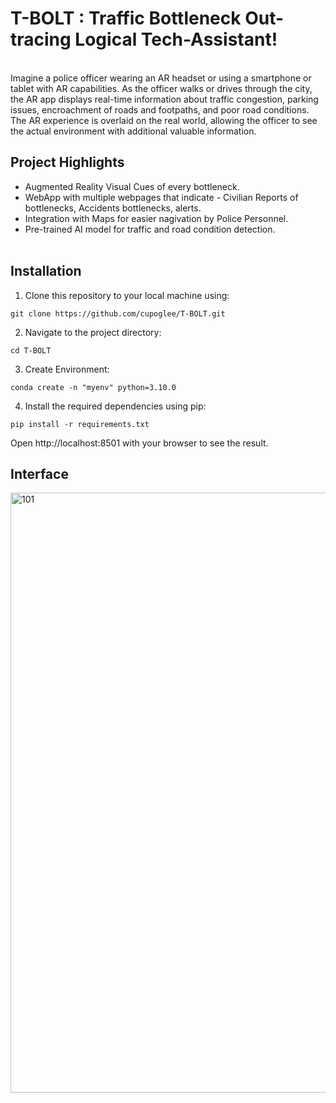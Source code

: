 # T-BOLT : Traffic Bottleneck Out-tracing Logical Tech-Assistant!
<br>Imagine a police officer wearing an AR headset or using a smartphone or tablet with AR capabilities. As the officer walks or drives through the city, the AR app displays real-time information about traffic congestion, parking issues, encroachment of roads and footpaths, and poor road conditions. The AR experience is overlaid on the real world, allowing the officer to see the actual environment with additional valuable information.</br>
## Project Highlights
- Augmented Reality Visual Cues of every bottleneck.
- WebApp with multiple webpages that indicate - Civilian Reports of bottlenecks, Accidents bottlenecks, alerts.
- Integration with Maps for easier nagivation by Police Personnel.
- Pre-trained AI model for traffic and road condition detection.
<br></br>

## Installation
1. Clone this repository to your local machine using:

```
git clone https://github.com/cupoglee/T-BOLT.git
```
2. Navigate to the project directory:

```
cd T-BOLT
```
3. Create Environment:
```
conda create -n "myenv" python=3.10.0
```
4. Install the required dependencies using pip:
```
pip install -r requirements.txt
```
Open http://localhost:8501 with your browser to see the result.

## Interface
<img width="960" alt="101" src="https://github.com/cupoglee/T-BOLT/assets/138140448/27240549-476e-4cfd-a240-e81a97f57b6d">

